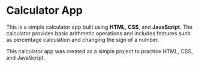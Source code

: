 # Calculator App

This is a simple calculator app built using **HTML**, **CSS**, and **JavaScript**. The calculator provides basic arithmetic operations and includes features such as percentage calculation and changing the sign of a number.

This calculator app was created as a simple project to practice HTML, CSS, and JavaScript.
